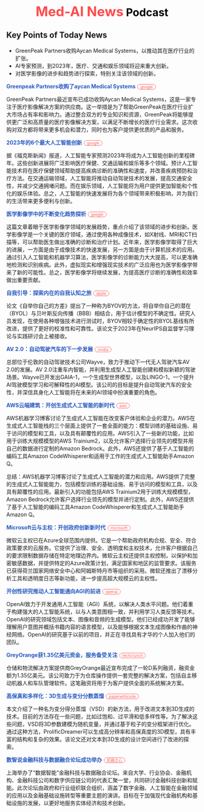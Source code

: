  <h1 style="color: black; text-align: center; margin-top: 50px;"> <span style='color: #FF4B4B; font-size: 1.25em;'> Med-AI News</span> Podcast</h1>

## Key Points of Today News

- GreenPeak Partners收购Aycan Medical Systems，以推动其在医疗行业的扩张。
- AI专家预测，到2023年，医疗、交通和娱乐领域将迎来重大创新。
- 对医学影像的进步和趋势进行探索，特别关注该领域的创新。

<a href="https://news.google.com/rss/articles/CBMicWh0dHBzOi8vd3d3LmF1bnRtaW5uaWUuY29tL2ltYWdpbmctaW5mb3JtYXRpY3MvYXJ0aWNsZS8xNTY2MDcwOC9ncmVlbnBlYWstcGFydG5lcnMtYWNxdWlyZXMtYXljYW4tbWVkaWNhbC1zeXN0ZW1z0gEA?oc=5&hl=en-US&gl=US&ceid=US:en" style="color: #2859C0; text-decoration: none; font-size: 14px;font-weight: bold;"> Greenpeak Partners收购了aycan Medical Systems</a><span style="margin-left: 5px; background-color: white; padding: 0px 7px; border: 1px solid rgb(251, 88, 88); border-radius: 11px; font-size: 10px; color: rgb(251, 88, 88)">google</span>

 GreenPeak Partners最近宣布已成功收购Aycan Medical Systems，这是一家专注于医疗影像解决方案的供应商。这一举措是为了帮助GreenPeak在医疗行业扩大市场占有率和影响力。通过整合双方的专业知识和资源，GreenPeak将能够提供更广泛和高质量的医疗影像解决方案，以满足不断增长的医疗行业需求。这次收购对双方都将带来更多机会和潜力，同时也为客户提供更优质的产品和服务。

<a href="https://news.google.com/rss/articles/CBMibmh0dHBzOi8vd3d3LmZveG5ld3MuY29tL2hlYWx0aC9hcnRpZmljaWFsLWludGVsbGlnZW5jZS1leHBlcnRzLXNoYXJlLWJpZ2dlc3QtYWktaW5ub3ZhdGlvbnMtMjAyMy1sYW5kbWFyay15ZWFy0gFyaHR0cHM6Ly93d3cuZm94bmV3cy5jb20vaGVhbHRoL2FydGlmaWNpYWwtaW50ZWxsaWdlbmNlLWV4cGVydHMtc2hhcmUtYmlnZ2VzdC1haS1pbm5vdmF0aW9ucy0yMDIzLWxhbmRtYXJrLXllYXIuYW1w?oc=5&hl=en-US&gl=US&ceid=US:en" style="color: #2859C0; text-decoration: none; font-size: 14px;font-weight: bold;"> 2023年的6个最大人工智能创新</a><span style="margin-left: 5px; background-color: white; padding: 0px 7px; border: 1px solid rgb(251, 88, 88); border-radius: 11px; font-size: 10px; color: rgb(251, 88, 88)">google</span>

 据《福克斯新闻》报道，人工智能专家预测2023年将成为人工智能创新的里程碑年。这些创新进展将广泛影响医疗保健、交通运输和娱乐等多个领域。预计人工智能技术将在医疗保健领域帮助提高疾病诊断的准确性和速度，并改善疾病预防和治疗方法。在交通运输领域，人工智能将推动自动驾驶技术的发展，提高交通安全性，并减少交通拥堵问题。而在娱乐领域，人工智能将为用户提供更加智能和个性化的娱乐体验。总之，人工智能的快速发展将为各个领域带来积极影响，并为我们的生活带来更多便利与创新。

<a href="https://news.google.com/rss/articles/CBMiY2h0dHBzOi8vd3d3Lm1lZGljYWx0ZWNob3V0bG9vay5jb20vbmV3cy91bnZlaWxpbmctZXZvbHZpbmctdHJlbmRzLWluLW1lZGljYWwtaW1hZ2luZy1ud2lkLTMxNzMuaHRtbNIBAA?oc=5&hl=en-US&gl=US&ceid=US:en" style="color: #2859C0; text-decoration: none; font-size: 14px;font-weight: bold;"> 医学影像学中的不断变化趋势探析</a><span style="margin-left: 5px; background-color: white; padding: 0px 7px; border: 1px solid rgb(251, 88, 88); border-radius: 11px; font-size: 10px; color: rgb(251, 88, 88)">google</span>

 这篇文章着眼于医学影像学领域的发展趋势，重点介绍了该领域的进步和创新。医学影像学是一个关键的医疗领域，通过使用各种成像技术，如X射线、MRI和CT扫描等，可以帮助医生做出准确的诊断和治疗计划。近年来，医学影像学取得了巨大的进展，一方面是由于成像技术的快速发展，另一方面是由于计算机技术的应用。通过引入人工智能和机器学习算法，医学影像学的诊断能力大大提高，可以更准确地检测和识别疾病。此外，虚拟现实和增强现实技术的广泛应用也为医学影像学带来了新的可能性。总之，医学影像学将继续发展，为提高医疗诊断的准确性和效率做出重要贡献。

<a href="https://machinelearning.apple.com//research/bootstrap-own-variance" style="color: #2859C0; text-decoration: none; font-size: 14px;font-weight: bold;"> 自我引导：探索内在的自我认知之旅</a><span style="margin-left: 5px; background-color: white; padding: 0px 7px; border: 1px solid rgb(251, 88, 88); border-radius: 11px; font-size: 10px; color: rgb(251, 88, 88)">apple</span>

 论文《自举你自己的方差》提出了一种称为BYOV的方法，将自举你自己的潜在（BYOL）与贝叶斯反向传播（BBB）相结合，用于估计模型的不确定性。研究人员发现，在使用各种增强技术进行测试时，BYOV相较于确定性的BYOL基线有所改进，提供了更好的校准性和可靠性。该论文于2023年在NeurIPS自监督学习理论与实践研讨会上被接收。

<a href="https://blogs.nvidia.com/blog/av-2-0-wayve/" style="color: #2859C0; text-decoration: none; font-size: 14px;font-weight: bold;"> AV 2.0：自动驾驶汽车的下一步发展</a><span style="margin-left: 5px; background-color: white; padding: 0px 7px; border: 1px solid rgb(251, 88, 88); border-radius: 11px; font-size: 10px; color: rgb(251, 88, 88)">nvidia</span>

 总部位于伦敦的自动驾驶技术公司Wayve，致力于推动下一代无人驾驶汽车AV 2.0的发展。AV 2.0注重车内智能，并利用生成型人工智能创建和模拟新颖的驾驶场景。Wayve已开发出GAIA-1，一个生成型世界模型，以及LINGO-1，一个提升AI驾驶模型学习和可解释性的AI模型。该公司的目标是提升自动驾驶汽车的安全性，并深信具身化人工智能将在未来的AI领域中扮演重要的角色。

<a href="https://aws.amazon.com/blogs/machine-learning/welcome-to-a-new-era-of-building-in-the-cloud-with-generative-ai-on-aws/" style="color: #2859C0; text-decoration: none; font-size: 14px;font-weight: bold;"> AWS云端建筑：开创生成式人工智能的新时代</a><span style="margin-left: 5px; background-color: white; padding: 0px 7px; border: 1px solid rgb(251, 88, 88); border-radius: 11px; font-size: 10px; color: rgb(251, 88, 88)">aws</span>

 AWS机器学习博客讨论了生成式人工智能在改变客户体验和企业的潜力。AWS在生成式人工智能栈的三个层面上提供了一套全面的能力：模型训练的基础设施、易于访问的模型和工具，以及具有颠覆性的应用。AWS引入了一些新的功能，比如用于训练大规模模型的AWS Trainium2，以及允许客户选择行业领先的模型并用自己的数据进行定制的Amazon Bedrock。此外，AWS还提供了基于人工智能的编码工具Amazon CodeWhisperer和适用于工作的生成式人工智能助手Amazon Q。

总结：AWS机器学习博客讨论了生成式人工智能的潜力和应用。AWS提供了完整的生成式人工智能能力，包括模型训练的基础设施、易于访问的模型和工具，以及具有颠覆性的应用。最新引入的功能包括AWS Trainium2用于训练大规模模型，Amazon Bedrock允许客户选择行业领先的模型并进行定制。此外，AWS还提供了基于人工智能的编码工具Amazon CodeWhisperer和生成式人工智能助手Amazon Q。

<a href="https://blogs.microsoft.com/blog/2023/12/14/microsoft-cloud-for-sovereignty-now-generally-available-opening-new-pathways-for-government-innovation/" style="color: #2859C0; text-decoration: none; font-size: 14px;font-weight: bold;"> Microsoft云与主权：开创政府创新新时代</a><span style="margin-left: 5px; background-color: white; padding: 0px 7px; border: 1px solid rgb(251, 88, 88); border-radius: 11px; font-size: 10px; color: rgb(251, 88, 88)">microsoft</span>

 微软云主权已在Azure全球范围内提供。它是一个帮助政府机构合规、安全、符合政策要求的云服务。它提供了治理、安全、透明度和主权技术，允许客户根据自己的要求限制数据存储在特定地理边界内。微软云主权还提供主权控制，以保护和加密敏感数据，并提供特定的Azure政策计划，满足国家和地区的监管要求。该服务已获得荷兰国家网络安全中心和阿姆斯特丹市等组织的采用。微软还推出了漂移分析工具和透明度日志等新功能，进一步提高超大规模云的主权性。

<a href="https://openai.com//research/overview" style="color: #2859C0; text-decoration: none; font-size: 14px;font-weight: bold;"> 开创性研究推动人工智能通向AGI的前进</a><span style="margin-left: 5px; background-color: white; padding: 0px 7px; border: 1px solid rgb(251, 88, 88); border-radius: 11px; font-size: 10px; color: rgb(251, 88, 88)">openai</span>

 OpenAI致力于开发通用人工智能（AGI）系统，以解决人类水平问题。他们着重于构建强大的人工智能系统，以与人类意图相一致，并利用学习人类反馈等技术。OpenAI的研究领域包括文本、图像和音频的生成模型。他们已经成功开发了能够理解用户意图并概括书籍内容的语言模型，以及能够根据文本生成图像和作曲的神经网络。OpenAI的研究基于以前的项目，并正在寻找具有才华的个人加入他们的团队。

<a href="https://techcrunch.com/2023/12/20/fulfillment-is-still-hot-as-greyorange-closes-135m-round/" style="color: #2859C0; text-decoration: none; font-size: 14px;font-weight: bold;"> GreyOrange获1.35亿美元资金，服务备受关注</a><span style="margin-left: 5px; background-color: white; padding: 0px 7px; border: 1px solid rgb(251, 88, 88); border-radius: 11px; font-size: 10px; color: rgb(251, 88, 88)">techcrunch</span>

 仓储和物流解决方案提供商GreyOrange最近宣布完成了一轮D系列融资，融资金额为1.35亿美元。该公司致力于为仓库操作提供一套完整的解决方案，包括自主移动机器人和车队管理软件。这笔融资将用于为客户提供全面的系统解决方案。

<a href="https://paperswithcode.com/paper/prolificdreamer-high-fidelity-and-diverse" style="color: #2859C0; text-decoration: none; font-size: 14px;font-weight: bold;"> 高保真和多样化：3D生成与变分分数蒸馏</a><span style="margin-left: 5px; background-color: white; padding: 0px 7px; border: 1px solid rgb(251, 88, 88); border-radius: 11px; font-size: 10px; color: rgb(251, 88, 88)">paperwithcode</span>

 本文介绍了一种名为变分得分蒸馏（VSD）的新方法，用于改进文本到3D生成的技术。目前的方法存在一些问题，比如过饱和、过平滑和低多样性等。为了解决这些问题，VSD将3D参数建模为随机变量，并通过基于粒子的变分框架进行优化。通过这种方法，ProlificDreamer可以生成高分辨率和高保真度的3D模型，具有丰富的结构和复杂的效果。该论文还对文本到3D生成的设计空间进行了改进的探索。

<a href="https://www.jiqizhixin.com//articles/2023-12-20-13" style="color: #2859C0; text-decoration: none; font-size: 14px;font-weight: bold;"> 数智说金融科技与数据融合论坛成功举办</a><span style="margin-left: 5px; background-color: white; padding: 0px 7px; border: 1px solid rgb(251, 88, 88); border-radius: 11px; font-size: 10px; color: rgb(251, 88, 88)">机器之心</span>

 上海举办了“数据智能”金融科技与数据融合论坛。来自大学、行业协会、金融机构、金融科技公司和数字供应链公司的代表汇聚一堂，共同研讨金融科技创新和赋能。此次论坛由政府和行业组织联合组织，涵盖了数字金融、人工智能在金融领域的应用以及金融基础设施转型等重要主题的演讲。目标在于加强现代金融机构和基础设施的发展，以更好地服务实体经济和技术创新。

